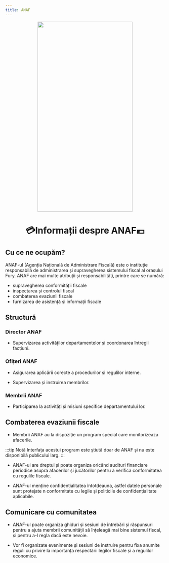 ```yaml
---
title: ANAF
---
```


<p align="center">
<img width="300" height="600" src="https://i.imgur.com/cYIuCTd.png">
</p>

<!-- ![](https://i.imgur.com/cYIuCTd.png) { width="300" height="600" style="display: block; margin: 0 auto; align=center" } -->

# <center>:credit_card:Informații despre ANAF:euro:</center>

## Cu ce ne ocupăm?

ANAF-ul (Agenția Națională de Administrare Fiscală) este o instituție responsabilă de administrarea și supravegherea sistemului fiscal al orașului Fury. ANAF are mai multe atribuții și responsabilități, printre care se numără:

- supravegherea conformității fiscale
- inspectarea și controlul fiscal
- combaterea evaziunii fiscale
- furnizarea de asistență și informații fiscale

## Structură

### Director ANAF

- Supervizarea activităților departamentelor și coordonarea întregii facțiuni.

### Ofițeri ANAF

- Asigurarea aplicării corecte a procedurilor și regulilor interne.

- Supervizarea și instruirea membrilor.

### Membrii ANAF

- Participarea la activități și misiuni specifice departamentului lor.

<!-- ## Sediul ANAF

- todo -->

## Combaterea evaziunii fiscale

- Membrii ANAF au la dispoziție un program special care monitorizeaza afacerile.

:::tip Notă
Interfața acestui program este știută doar de ANAF și nu este disponibilă publicului larg.
:::

- ANAF-ul are dreptul și poate organiza oricând audituri financiare periodice asupra afacerilor și jucătorilor pentru a verifica conformitatea cu regulile fiscale.

- ANAF-ul menține confidențialitatea întotdeauna, astfel datele personale sunt protejate n conformitate cu legile și politicile de confidențialitate aplicabile.

## Comunicare cu comunitatea

- ANAF-ul poate organiza ghiduri și sesiuni de întrebări și răspunsuri pentru a ajuta membrii comunității să înțeleagă mai bine sistemul fiscal, și pentru a-l regla dacă este nevoie.

- Vor fi organizate evenimente și sesiuni de instruire pentru fixa anumite reguli cu privire la importanța respectării legilor fiscale și a regulilor economice.